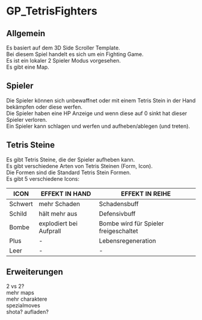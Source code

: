 # GP_TetrisFighters

## Allgemein
Es basiert auf dem 3D Side Scroller Template. <br/>
Bei diesem Spiel handelt es sich um ein Fighting Game. <br/>
Es ist ein lokaler 2 Spieler Modus vorgesehen. <br/>
Es gibt eine Map. <br/>

## Spieler
Die Spieler können sich unbewaffnet oder mit einem Tetris Stein in der Hand bekämpfen oder diese werfen. <br/>
Die Spieler haben eine HP Anzeige und wenn diese auf 0 sinkt hat dieser Spieler verloren. <br/>
Ein Spieler kann schlagen und werfen und aufheben/ablegen (und treten). <br/>

## Tetris Steine
Es gibt Tetris Steine, die der Spieler aufheben kann. <br/>
Es gibt verschiedene Arten von Tetris Steinen (Form, Icon). <br/>
Die Formen sind die Standard Tetris Stein Formen. <br/>
Es gibt 5 verschiedene Icons: <br/>

ICON | EFFEKT IN HAND | EFFEKT IN REIHE
-----|----------------|----------------
Schwert | mehr Schaden | Schadensbuff
Schild | hält mehr aus | Defensivbuff
Bombe | explodiert bei Aufprall | Bombe wird für Spieler freigeschaltet
Plus | - | Lebensregeneration
Leer | - | -

## Erweiterungen
2 vs 2? <br/>
mehr maps <br/>
mehr charaktere <br/>
spezialmoves <br/>
shota? aufladen? <br/>
